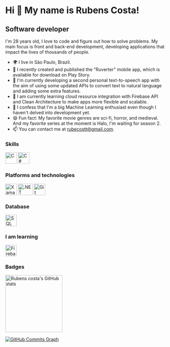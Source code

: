 Hi 👋 My name is Rubens Costa!
==========================

Software developer
-----------------------------

I'm 28 years old, I love to code and figure out how to solve problems. My main focus is front and back-end development, developing applications that impact the lives of thousands of people.

- 🌍 I live in São Paulo, Brazil.
- 🚀 I recently created and published the "Ruverter" mobile app, which is available for download on Play Story.
- 🔭 I'm currently developing a second personal text-to-speech app with the aim of using some updated APIs to convert text to natural language and adding some extra features.
- 🌱 I am currently learning cloud resource integration with Firebase API and Clean Architecture to make apps more flexible and scalable.
- 🤖 I confess that I'm a big Machine Learning enthusiast even though I haven't delved into development yet.
- 😄 Fun fact: My favorite movie genres are sci-fi, horror, and medieval. And my favorite series at the moment is Halo, I'm waiting for season 2.
- 📫 You can contact me at rubecostt@gmail.com.

### Skills
  
<p align="left">
<a href="https://docs.microsoft.com/en-us/cpp/?view=msvc-170" target="_blank" rel="noreferrer"><img src="https://raw.githubusercontent.com/danielcranney/readme-generator/main/public/icons/skills/c-colored.svg" width="36" height="36" alt="C" /></a>
<a href="https://learn.microsoft.com/pt-br/dotnet/csharp/" target="_blank" rel="noreferrer"><img src="https://raw.githubusercontent.com/danielcranney/readme-generator/main/public/icons/skills/csharp-colored.svg" width="36" height="36" alt="C#" /></a>
</p>

### Platforms and technologies

<p>
  <a href="https://learn.microsoft.com/pt-br/xamarin/" target="_blank" rel="noreferrer"><img src="https://cdn.jsdelivr.net/gh/devicons/devicon/icons/xamarin/xamarin-original.svg" width="36" height="36" alt="Xamarin Forms" /></a>
  <a href="https://learn.microsoft.com/pt-br/dotnet/" target="_blank" rel="noreferrer"><img src="https://cdn.jsdelivr.net/gh/devicons/devicon/icons/dot-net/dot-net-plain.svg" width="46" height="36" alt=".NET" /></a>
<a href="https://git-scm.com/doc" target="_blank" rel="noreferrer"><img src="https://cdn.jsdelivr.net/gh/devicons/devicon/icons/git/git-original.svg" width="36" height="36" alt="Git" /></a>
</p>

### Database

<p>
<a href="https://learn.microsoft.com/pt-br/sql/?view=sql-server-ver16" target="_blank" rel="noreferrer"><img src="https://img.icons8.com/?size=512&id=laYYF3dV0Iew&format=png" width="36" height="36" alt="SQL server" /></a>
</p>

### I am learning

<p>
<a href="https://firebase.google.com/docs?hl=pt-br" target="_blank" rel="noreferrer"><img src="https://cdn.jsdelivr.net/gh/devicons/devicon/icons/firebase/firebase-plain.svg" width="36" height="36" alt="Firebase" /></a>
</p>

### Badges

<div>
<a href="https://github.com/rubecost">
<img height="180em" src="https://github-readme-stats.vercel.app/api?username=rubecost&show_icons=true&title_color=f8f8f2&icon_color=3382ed&text_color=f8f8f2&bg_color=171c24&count_private=true" alt="Rubens costa's GitHub stats"/>
</div>

<a href="http://www.github.com/rubecost"><img src="https://github-readme-activity-graph.cyclic.app/graph?username=rubecost&bg_color=171717&color=ffffff&line=3382ed&point=ffffff&area_color=171717&area=true&hide_border=true&custom_title=GitHub%20Commits%20Graph" alt="GitHub Commits Graph" /></a>
